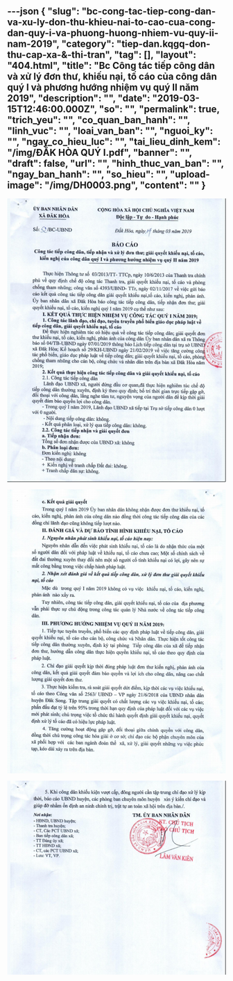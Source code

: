 ---json
{
    "slug": "bc-cong-tac-tiep-cong-dan-va-xu-ly-don-thu-khieu-nai-to-cao-cua-cong-dan-quy-i-va-phuong-huong-nhiem-vu-quy-ii-nam-2019",
    "category": "tiep-dan.kqgq-don-thu-cap-xa-&-thi-tran",
    "tag": [],
    "layout": "404.html",
    "title": "Bc Công tác tiếp công dân và xử lý đơn thư, khiếu nại, tố cáo của công dân quý I và phương hướng nhiệm vụ quý II năm 2019",
    "description": "",
    "date": "2019-03-15T12:46:00.000Z",
    "so": "",
    "permalink": true,
    "trich_yeu": "",
    "co_quan_ban_hanh": "",
    "linh_vuc": "",
    "loai_van_ban": "",
    "nguoi_ky": "",
    "ngay_co_hieu_luc": "",
    "tai_lieu_dinh_kem": "/img/ĐẮK HÒA QUÝ I.pdf",
    "banner": "",
    "draft": false,
    "url": "",
    "hinh_thuc_van_ban": "",
    "ngay_ban_hanh": "",
    "so_hieu": "",
    "upload-image": "/img/DH0003.png",
    "__content__": ""
}
---
<p><img alt="" src="/img/DH0001.png" /></p>

<p><img alt="" src="/img/DH0002.png" /></p>

<p><img alt="" src="/img/DH0003.png" /></p>